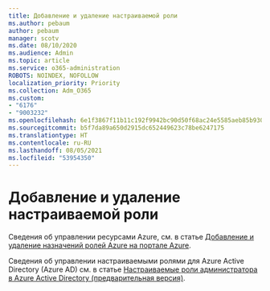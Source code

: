 ```yaml
---
title: Добавление и удаление настраиваемой роли
ms.author: pebaum
author: pebaum
manager: scotv
ms.date: 08/10/2020
ms.audience: Admin
ms.topic: article
ms.service: o365-administration
ROBOTS: NOINDEX, NOFOLLOW
localization_priority: Priority
ms.collection: Adm_O365
ms.custom:
- "6176"
- "9003232"
ms.openlocfilehash: 6e1f3867f11b11c192f9942bc90d50f68ac24e5585aeb85b930b7c264f282d07
ms.sourcegitcommit: b5f7da89a650d2915dc652449623c78be6247175
ms.translationtype: HT
ms.contentlocale: ru-RU
ms.lasthandoff: 08/05/2021
ms.locfileid: "53954350"
---
```

# <a name="add-or-remove-a-custom-role"></a>Добавление и удаление настраиваемой роли

Сведения об управлении ресурсами Azure, см. в статье [Добавление и удаление назначений ролей Azure на портале Azure](https://docs.microsoft.com/azure/role-based-access-control/role-assignments-portal).

Сведения об управлении настраиваемыми ролями для Azure Active Directory (Azure AD) см. в статье [Настраиваемые роли администратора в Azure Active Directory (предварительная версия)](https://docs.microsoft.com/azure/active-directory/users-groups-roles/roles-custom-overview).
